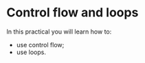# Control flow and loops

In this practical you will learn how to: 

* use control flow;
* use loops.